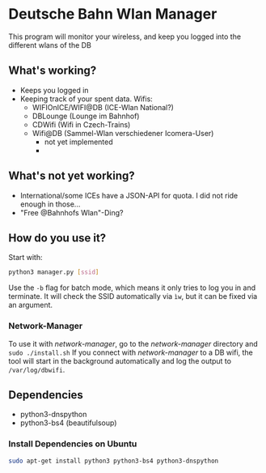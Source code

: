 # Deutsche Bahn Wlan Manager

This program will monitor your wireless, 
and keep you logged into the different wlans of the DB 


## What's working?
- Keeps you logged in
- Keeping track of your spent data.
Wifis:
  - WIFIOnICE/WIFI@DB (ICE-Wlan National?)
  - DBLounge (Lounge im Bahnhof)
  - CDWifi (Wifi in Czech-Trains)
  - Wifi@DB (Sammel-Wlan verschiedener Icomera-User)
    - not yet implemented
    - 


## What's not yet working?
- International/some ICEs have a JSON-API for quota. 
I did not ride enough in those... 
- "Free @Bahnhofs Wlan"-Ding?

## How do you use it?
Start with: 

``` bash
python3 manager.py [ssid]
```
  
Use the `-b` flag for batch mode, which means it only tries to log you in and terminate.
It will check the SSID automatically via `ìw`, but it can be fixed via an argument.

### Network-Manager
To use it with *network-manager*, go to the *network-manager* directory and `sudo ./install.sh`
If you connect with *network-manager* to a DB wifi, the tool will start in the background automatically and log the output to `/var/log/dbwifi`.

## Dependencies
- python3-dnspython
- python3-bs4 (beautifulsoup)

### Install Dependencies on Ubuntu
``` bash
sudo apt-get install python3 python3-bs4 python3-dnspython
```

